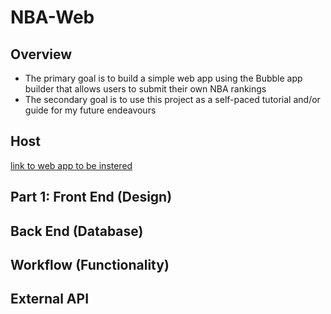 # NBA-Web
## Overview
* The primary goal is to build a simple web app using the Bubble app builder that allows users to submit their own NBA rankings
* The secondary goal is to use this project as a self-paced tutorial and/or guide for my future endeavours

## Host
[link to web app to be instered]()

## Part 1: Front End (Design)

## Back End (Database)

## Workflow (Functionality)

## External API
